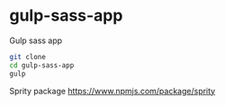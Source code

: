 # gulp-sass-app
Gulp sass app

```bash
git clone
cd gulp-sass-app
gulp
```
Sprity package https://www.npmjs.com/package/sprity
 
